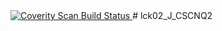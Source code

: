 <a href="https://scan.coverity.com/projects/wendyzhang1121-lck02_j_cscnq2">
  <img alt="Coverity Scan Build Status"
       src="https://scan.coverity.com/projects/9523/badge.svg"/>
</a># lck02_J_CSCNQ2
